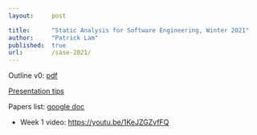 ```yaml
---
layout:     post

title:      "Static Analysis for Software Engineering, Winter 2021"
author:     "Patrick Lam"
published:  true
url:        /sase-2021/
---
```


Outline v0: <a href="/sase-2021-outline.pdf">pdf</a>

[Presentation tips](/post/20210114-presentation-tips/)

Papers list: [google doc](https://docs.google.com/document/d/1TAjVRQFkx99je-IUAXSP1TO_oUGp3HXKxeLg1bLYh0E/edit#)

* Week 1 video: https://youtu.be/1KeJZGZvfFQ


